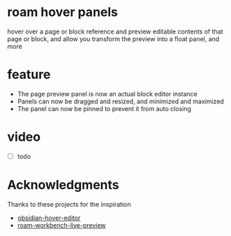 # roam hover panels

hover over a page or block reference and preview editable contents of that page or block, and allow you transform the preview into a float panel, and more


# feature

- The page preview panel is now an actual block editor instance
- Panels can now be dragged and resized, and minimized and maximized
- The panel can now be pinned to prevent it from auto closing
  
# video

- [ ] todo

# Acknowledgments

Thanks to these projects for the inspiration

- [obsidian-hover-editor](https://github.com/nothingislost/obsidian-hover-editor)
- [roam-workbench-live-preview](https://roamjs.com/extensions/workbench/live_preview)


